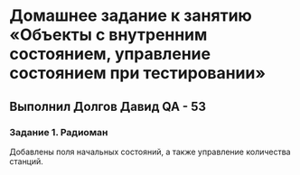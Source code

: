 # Домашнее задание к занятию «Объекты с внутренним состоянием, управление состоянием при тестировании»
## Выполнил Долгов Давид QA - 53
### Задание 1. Радиоман
Добавлены поля начальных состояний, а также управление количества станций.